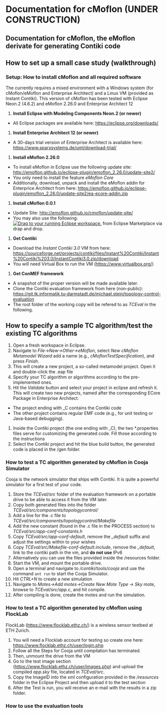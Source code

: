 # Documentation for cMoflon (UNDER CONSTRUCTION)
Documentation for cMoflon, the eMoflon derivate for generating Contiki code
----

## How to set up a small case study (walkthrough)

### Setup: How to install cMoflon and all required software
The currently requires a mixed environment with a Windows system (for cMoflon/eMoflon and Enterprise Architect) and a Linux VM (provided as Instant Contiki).
This version of cMoflon has been tested with Eclipse Neon.2 (4.6.2) and eMoflon 2.26.0 and Enterprise Architect 12

1. **Install Eclipse with Modeling Components Neon.2 (or newer)**
  * All Eclipse packages are available here: https://eclipse.org/downloads/
1. **Install Enterprise Architect 12 (or newer)**
  * A 30-days trial version of Enterprise Architect is available here: https://www.sparxsystems.de/uml/download-trial/
1. **Install eMoflon 2.26.0**
  * To install eMoflon in Eclipse use the following update site: http://emoflon.github.io/eclipse-plugin/emoflon_2.26.0/update-site2/
  * You only need to install the feature *eMoflon Core*
  * Additionally, download, unpack and install the eMoflon addin for Enterprice Architect from here: https://emoflon.github.io/eclipse-plugin/emoflon_2.26.0/update-site2/ea-ecore-addin.zip
1. **Install cMoflon 0.0.1**
  * Update Site: http://emoflon.github.io/cmoflon/update-site/
  * You may also use the following: <a href="http://marketplace.eclipse.org/marketplace-client-intro?mpc_install=3266408" class="drag" title="Drag to your running Eclipse workspace."><img class="img-responsive" src="https://marketplace.eclipse.org/sites/all/themes/solstice/public/images/marketplace/btn-install.png" alt="Drag to your running Eclipse workspace." /></a> from Eclipse Marketplace via drap and drop.
1. **Get Contiki**
 * Download the *Instant Contiki 3.0* VM from here: https://sourceforge.net/projects/contiki/files/Instant%20Contiki/Instant%20Contiki%203.0/InstantContiki3.0.zip/download 
 * You will need Virtual Box to run the VM (https://www.virtualbox.org/)
1. **Get ConMEF framework**
 * A snapshot of the proper version will be made available later.
 * Clone the Contiki evaluation framework from here (non-public): https://git.tk.informatik.tu-darmstadt.de/michael.stein/topology-control-evaluation
 * The root folder of the working copy will be refered to as *TCEval* in the following.
 
## How to specify a sample TC algorithm/test the existing TC algorithms
1. Open a fresh workspace in Eclipse.
1. Navigate to *File->New->Other->eMoflon*, select *New cMoflon Metamodel Wizard* add a name (e.g., *cMoflonTestSpecification*), and press *Finish*.
1. This will create a new project, a so-called metamodel project. Open it and double-click the .eap file
1. Specify your TC algorithm or algorithms according to the pre-implemented ones.
1. Hit the *Validate* button and select your project in eclipse and refresh it. This will create two new projects, named after the corresponding ECore Package in Enterprise Architect.
 * The project ending with _C contains the Contiki code
 * The other project contains regular EMF code (e.g., for unit testing or Java-based debugging).
1. Inside the Contiki project (the one ending with _C), the two *.properties files serve for customizing the generated code. Fill those according to the instructions
1. Select the Contiki project and hit the blue build button, the generated code is placed in the /gen folder.

### How to test a TC algorithm generated by cMoflon in Cooja Simulator
Cooja is the network simulator that ships with Contiki.
It is quite a powerful simulator for a first test of your code.

1. Store the *TCEval/src* folder of the evaluation framework on a portable drive to be able to access it from the VM later.
1. Copy both generated files into the folder *TCEval/src/components/topologycontrol/*
1. Add a line for the .c file to *TCEval/src/components/topologycontrol/Makefile*
1. Add the new constant (found in the .c file in the PROCESS section) to *TCEval/src/app-conf-constants.h*
1. Copy *TCEval/src/app-conf-default*, remove the *_default* suffix and adjust the settings within to your wishes
1. Copy *TCEval/src/Makefile-conf-default.include*, remove the *_default*, link to the contiki path in the vm, and **do not use** IPv6
1. Alternatively you can use the files provided inside the /resources folder.
1. Start the VM, and mount the portable drive.
1. Open a terminal and navigate to */contiki/tools/cooja* and use the command ```ant run``` to start the Cooja Simulator.
1. Hit *CTRL+N* to create a new simulation
1. Navigate to *Motes->Add motes->Create New Mote Type -> Sky mote*, browse to *TCEval/src/app.c*, and hit compile.
1. After compiling is done, create the motes and run the simulation.

### How to test a TC algorithm generated by cMoflon using FlockLab
FlockLab (https://www.flocklab.ethz.ch/) is a wireless sensor testbed at ETH Zurich.

1. You will need a Flocklab account for testing so create one here: https://www.flocklab.ethz.ch/user/login.php
1. Follow all the Steps for Cooja until compilation has terminated.
1. Then, unmount the drive from the VM
1. Go to the test image section (https://www.flocklab.ethz.ch/user/images.php) and upload the compiled *app.sky* file, located in *TCEval/src*.
1. Copy the ImageID into the xml configuration provided in the */resources* folder in the Eclipse Project and then upload it to the test section
1. After the Test is run, you will receive an e-mail with the results in a zip folder.

### How to use the evaluation tools
